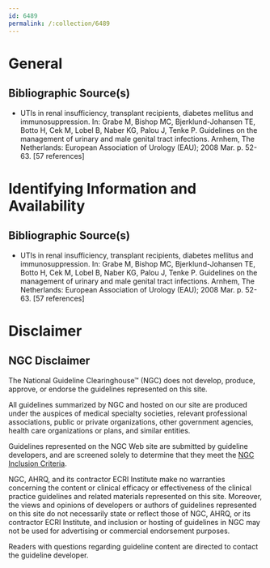 ```yaml
---
id: 6489
permalink: /:collection/6489
---
```


# General

## Bibliographic Source(s)

- UTIs in renal insufficiency, transplant recipients, diabetes mellitus and immunosuppression. In: Grabe M, Bishop MC, Bjerklund-Johansen TE, Botto H, Cek M, Lobel B, Naber KG, Palou J, Tenke P. Guidelines on the management of urinary and male genital tract infections. Arnhem, The Netherlands: European Association of Urology (EAU); 2008 Mar. p. 52-63. [57 references]

# Identifying Information and Availability

## Bibliographic Source(s)

- UTIs in renal insufficiency, transplant recipients, diabetes mellitus and immunosuppression. In: Grabe M, Bishop MC, Bjerklund-Johansen TE, Botto H, Cek M, Lobel B, Naber KG, Palou J, Tenke P. Guidelines on the management of urinary and male genital tract infections. Arnhem, The Netherlands: European Association of Urology (EAU); 2008 Mar. p. 52-63. [57 references]

# Disclaimer

## NGC Disclaimer

The National Guideline Clearinghouse™ (NGC) does not develop, produce, approve, or endorse the guidelines represented on this site.

All guidelines summarized by NGC and hosted on our site are produced under the auspices of medical specialty societies, relevant professional associations, public or private organizations, other government agencies, health care organizations or plans, and similar entities.

Guidelines represented on the NGC Web site are submitted by guideline developers, and are screened solely to determine that they meet the [NGC Inclusion Criteria](/help-and-about/summaries/inclusion-criteria).

NGC, AHRQ, and its contractor ECRI Institute make no warranties concerning the content or clinical efficacy or effectiveness of the clinical practice guidelines and related materials represented on this site. Moreover, the views and opinions of developers or authors of guidelines represented on this site do not necessarily state or reflect those of NGC, AHRQ, or its contractor ECRI Institute, and inclusion or hosting of guidelines in NGC may not be used for advertising or commercial endorsement purposes.

Readers with questions regarding guideline content are directed to contact the guideline developer.

